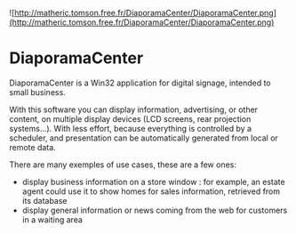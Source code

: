 ![http://matheric.tomson.free.fr/DiaporamaCenter/DiaporamaCenter.png](http://matheric.tomson.free.fr/DiaporamaCenter/DiaporamaCenter.png)

# DiaporamaCenter #

DiaporamaCenter is a Win32 application for digital signage, intended to small business.

With this software you can display information, advertising, or other content, on multiple display devices (LCD screens, rear projection systems...).
With less effort, because everything is controlled by a scheduler, and presentation can be automatically generated from local or remote data.

There are many exemples of use cases, these are a few ones:
  * display business information on a store window : for example, an estate agent could use it to show homes for sales information, retrieved from its database
  * display general information or news coming from the web for customers in a waiting area